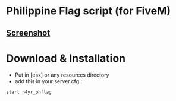 # Philippine Flag script (for FiveM)

## [Screenshot](https://i.imgur.com/mdZd7RE.png)


# Download & Installation
* Put in [esx] or any resources directory
* add this in your server.cfg :

```start n4yr_phflag```
